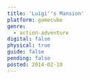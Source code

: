 ```yaml
---
title: 'Luigi''s Mansion'
platform: gamecube
genre:
  - action-adventure
digital: false
physical: true
guide: false
pending: false
posted: 2014-02-10
---
```

